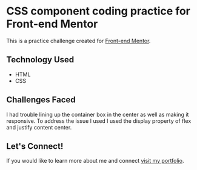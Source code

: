 # CSS component coding practice for Front-end Mentor

This is a practice challenge created for [Front-end Mentor](https://frontendmentor.com).  

## Technology Used

* HTML
* CSS

## Challenges Faced

I had trouble lining up the container box in the center as well as making it responsive.  To address the issue I used I used the display property of flex and justify content center.  

## Let's Connect!

If you would like to learn more about me and connect [visit my portfolio](https://matthummel.com/).
